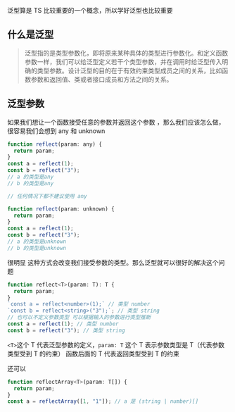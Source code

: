 泛型算是 TS 比较重要的一个概念，所以学好泛型也比较重要

## 什么是泛型

> 泛型指的是类型参数化，即将原来某种具体的类型进行参数化。和定义函数参数一样，我们可以给泛型定义若干个类型参数，并在调用时给泛型传入明确的类型参数。设计泛型的目的在于有效约束类型成员之间的关系，比如函数参数和返回值、类或者接口成员和方法之间的关系。

## 泛型参数

如果我们想让一个函数接受任意的参数并返回这个参数 ，那么我们应该怎么做，很容易我们会想到 any 和 unknown

```js
function reflect(param: any) {
  return param;
}
const a = reflect(1);
const b = reflect("3");
// a 的类型是any
// b 的类型是any

// 任何情况下都不建议使用 any

function reflect(param: unknown) {
  return param;
}
const a = reflect(1);
const b = reflect("3");
// a 的类型是unknown
// b 的类型是unknown
```

很明显 这种方式会改变我们接受参数的类型。那么泛型就可以很好的解决这个问题

```js
function reflect<T>(param: T): T {
  return param;
}
`const a = reflect<number>(1);` // 类型 number
`const b = reflect<string>("3");`; // 类型 string
// 也可以不定义参数类型 可以根据输入的参数进行类型推断
const a = reflect(1); // 类型 number
const b = reflect("3"); // 类型 string
```

`<T>`这个 T 代表泛型参数的定义，`param: T` 这个 T 表示参数类型是 T（代表参数类型受到 T 的约束） 函数后面的 T 代表返回类型受到 T 的约束

还可以

```js
function reflectArray<T>(param: T[]) {
  return param;
}
const a = reflectArray([1, "1"]); // a 是 (string | number)[]
```
